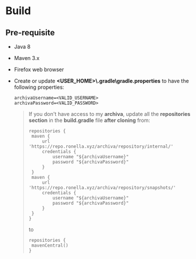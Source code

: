 # Build

## Pre-requisite

* Java 8

* Maven 3.x

* Firefox web browser

* Create or update **<USER_HOME>\\.gradle\\gradle.properties** to have the following properties:

    ```properties
    archivaUsername=<VALID_USERNAME>
    archivaPassword=<VALID_PASSWORD>
    ```
    
    > If you don't have access to my **archiva**, update all the **repositories section** in the **build.gradle** file **after cloning** from:
    >
    > ```
    > repositories {
    >  maven {
    >      url 'https://repo.ronella.xyz/archiva/repository/internal/'
    >      credentials {
    >          username "${archivaUsername}"
    >          password "${archivaPassword}"
    >      }
    >  }
    >  maven {
    >      url 'https://repo.ronella.xyz/archiva/repository/snapshots/'
    >      credentials {
    >          username "${archivaUsername}"
    >          password "${archivaPassword}"
    >      }
    >  }
    > }
    > ```
    >
    > to
    >
    > ```
    > repositories {
    >  mavenCentral()
    > }
    > ```

